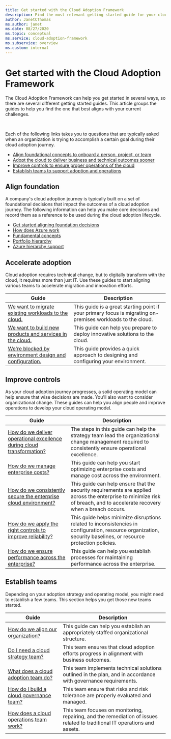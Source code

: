 ```yaml
---
title: Get started with the Cloud Adoption Framework
description: Find the most relevant getting started guide for your cloud adoption needs
author: JanetCThomas
ms.author: janet
ms.date: 08/27/2020
ms.topic: conceptual
ms.service: cloud-adoption-framework
ms.subservice: overview
ms.custom: internal
---
```


# Get started with the Cloud Adoption Framework

The Cloud Adoption Framework can help you get started in several ways, so there are several different getting started guides. This article groups the guides to help you find the one that best aligns with your current challenges.

<br>

Each of the following links takes you to questions that are typically asked when an organization is trying to accomplish a certain goal during their cloud adoption journey.

- [Align foundational concepts to onboard a person, project, or team](#align-foundation)
- [Adopt the cloud to deliver business and technical outcomes sooner](#accelerate-adoption)
- [Improve controls to ensure proper operations of the cloud](#improve-controls)
- [Establish teams to support adoption and operations](#establish-teams)

## Align foundation

A company's cloud adoption journey is typically built on a set of foundational decisions that impact the outcomes of a cloud adoption journey. The following information can help you make core decisions and record them as a reference to be used during the cloud adoption lifecycle.

- [Get started aligning foundation decisions](./cloud-concepts.md)
- [How does Azure work](./what-is-azure.md)
- [Fundamental concepts](../ready/considerations/fundamental-concepts.md)
- [Portfolio hierarchy](../reference/fundamental-concepts/hosting-hierarchy.md)
- [Azure hierarchy support](../reference/fundamental-concepts/hierarchy-azure-tools.md)

## Accelerate adoption

Cloud adoption requires technical change, but to digitally transform with the cloud, it requires more than just IT. Use these guides to start aligning various teams to accelerate migration and innovation efforts.

| Guide | Description |
| ----- | ----------- |
| [We want to migrate existing workloads to the cloud.](./migrate.md)                   | This guide is a great starting point if your primary focus is migrating on-premises workloads to the cloud. |
| [We want to build new products and services in the cloud.](https://docs.microsoft.com/azure/architecture/reference-architectures/containers/aks-start-here?bc=/azure/cloud-adoption-framework/_bread/toc.json&toc=/azure/cloud-adoption-framework/toc.json)             | This guide can help you prepare to deploy innovative solutions to the cloud.                                       |
| [We're blocked by environment design and configuration.](./design-and-configuration.md) | This guide provides a quick approach to designing and configuring your environment.                                           |

## Improve controls

As your cloud adoption journey progresses, a solid operating model can help ensure that wise decisions are made. You'll also want to consider organizational change. These guides can help you align people and improve operations to develop your cloud operating model.

| Guide | Description |
| ----- | ----------- |
| [How do we deliver operational excellence during cloud transformation?](./operational-excellence.md)                   | The steps in this guide can help the strategy team lead the organizational change management required to consistently ensure operational excellence. |
| [How do we manage enterprise costs?](./manage-costs.md)                                          | This guide can help you start optimizing enterprise costs and manage cost across the environment.                                                                           |
| [How do we consistently secure the enterprise cloud environment?](./security.md)             | This guide can help ensure that the security requirements are applied across the enterprise to minimize risk of breach, and to accelerate recovery when a breach occurs.                                       |
| [How do we apply the right controls to improve reliability?](./reliability.md)                   | This guide helps minimize disruptions related to inconsistencies in configuration, resource organization, security baselines, or resource protection policies. |
| [How do we ensure performance across the enterprise?](./performance.md)                               | This guide can help you establish processes for maintaining performance across the enterprise.                               |

## Establish teams

Depending on your adoption strategy and operating model, you might need to establish a few teams. This section helps you get those new teams started.

| Guide | Description |
| ----- | ----------- |
| [How do we align our organization?](./org-alignment.md)                               | This guide can help you establish an appropriately staffed organizational structure.                               |
| [Do I need a cloud strategy team?](./team/cloud-strategy.md)     | This team ensures that cloud adoption efforts progress in alignment with business outcomes.                                |
| [What does a cloud adoption team do?](./team/cloud-adoption.md)     | This team implements technical solutions outlined in the plan, and in accordance with governance requirements.             |
| [How do I build a cloud governance team?](./team/cloud-governance.md) | This team ensure that risks and risk tolerance are properly evaluated and managed.                                         |
| [How does a cloud operations team work?](./team/cloud-operations.md) | This team focuses on monitoring, repairing, and the remediation of issues related to traditional IT operations and assets. |
